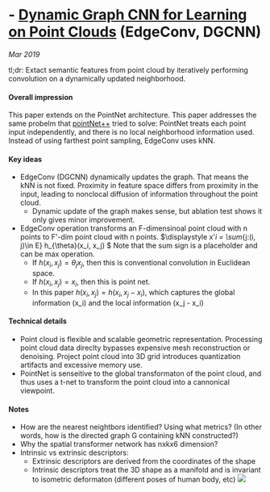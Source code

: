 # - [Dynamic Graph CNN for Learning on Point Clouds](https://arxiv.org/pdf/1801.07829.pdf) (EdgeConv, DGCNN)

_Mar 2019_

tl;dr: Extact semantic features from point cloud by iteratively performing convolution on a dynamically updated neighborhood.

#### Overall impression
This paper extends on the PointNet architecture. This paper addresses the same probelm that [pointNet++](pointnet++.md) tried to solve: PointNet treats each point input independently, and there is no local neighborhood information used. Instead of using farthest point sampling, EdgeConv uses kNN. 

#### Key ideas
- EdgeConv (DGCNN) dynamically updates the graph. That means the kNN is not fixed. Proximity in feature space differs from proximity in the input, leading to nonclocal diffusion of information throughout the point cloud.
	- Dynamic update of the graph makes sense, but ablation test shows it only gives minor improvement.
- EdgeConv operation transforms an F-dimensinoal point cloud with n points to F'-dim point cloud with n points.
$\displaystyle  x'_i = \sum_{j:(i, j)\in E} h_{\theta}(x_i, x_j) $
Note that the sum sign is a placeholder and can be max operation. 
	- If $h(x_i, x_j)=\theta_j x_j$, then this is conventional convolution in Euclidean space.
	- If $h(x_i, x_j) = x_i$, then this is point net.
	- In this paper $h(x_i, x_j) = h(x_i, x_j-x_i)$, which captures the global information (x_i) and the local information (x_j - x_i)


#### Technical details
- Point cloud is flexible and scalable geometric representation. Processing point cloud data direclty bypasses expensive mesh reconstruction or denoising. Project point cloud into 3D grid introduces quantization artifacts and excessive memory use.
- PointNet is senseitive to the global transformaton of the point cloud, and thus uses a t-net to transform the point cloud into a cannonical viewpoint. 

#### Notes
- How are the nearest neightbors identified? Using what metrics? (In other words, how is the directed graph G containing kNN constructed?)
- Why the spatial transformer network has nxkx6 dimension?
- Intrinsic vs extrinsic descriptors: 
	- Extrinsic descriptors are derived from the coordinates of the shape
	- Intrinsic descriptors treat the 3D shape as a manifold and is invariant to isometric deformaton (different poses of human body, etc)
![](https://shapeofdata.files.wordpress.com/2013/08/inextrinsic.png?w=640&h=244)

